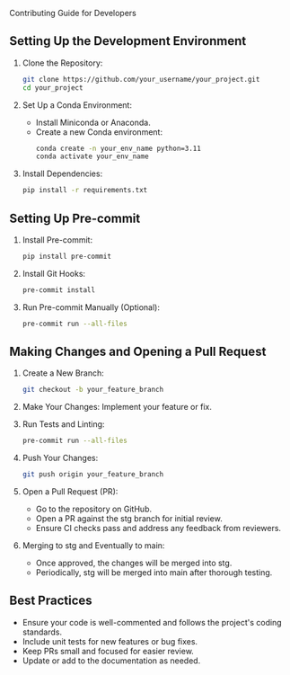 Contributing Guide for Developers

Setting Up the Development Environment
--------------------------------------
1. Clone the Repository:
	 ```bash
	 git clone https://github.com/your_username/your_project.git
	 cd your_project
	 ```
2. Set Up a Conda Environment:
	- Install Miniconda or Anaconda.
	- Create a new Conda environment:
        ```bash
        conda create -n your_env_name python=3.11
	    conda activate your_env_name
        ```

3. Install Dependencies:
    ```bash
	pip install -r requirements.txt
    ```

Setting Up Pre-commit
---------------------
1. Install Pre-commit:
	```bash
    pip install pre-commit
    ```

2. Install Git Hooks:
	```bash
    pre-commit install
    ```

3. Run Pre-commit Manually (Optional):
	```bash
    pre-commit run --all-files
    ```

Making Changes and Opening a Pull Request
-----------------------------------------
1. Create a New Branch:
	```bash
    git checkout -b your_feature_branch
    ```

2. Make Your Changes: Implement your feature or fix.

3. Run Tests and Linting:
	```bash
    pre-commit run --all-files
    ```

4. Push Your Changes:
	```bash
    git push origin your_feature_branch
    ```

5. Open a Pull Request (PR):
	- Go to the repository on GitHub.
	- Open a PR against the stg branch for initial review.
	- Ensure CI checks pass and address any feedback from reviewers.

6. Merging to stg and Eventually to main:
	- Once approved, the changes will be merged into stg.
	- Periodically, stg will be merged into main after thorough testing.

Best Practices
--------------
- Ensure your code is well-commented and follows the project's coding standards.
- Include unit tests for new features or bug fixes.
- Keep PRs small and focused for easier review.
- Update or add to the documentation as needed.
